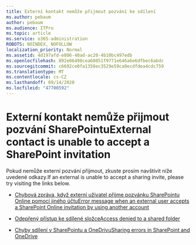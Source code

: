 ```yaml
---
title: Externí kontakt nemůže přijmout pozvání ke sdílení
ms.author: pebaum
author: pebaum
ms.audience: ITPro
ms.topic: article
ms.service: o365-administration
ROBOTS: NOINDEX, NOFOLLOW
localization_priority: Normal
ms.assetid: 4d197afd-e806-40ad-ac20-4b10bc497edb
ms.openlocfilehash: 892e06498cea60851f9771e646a6e6dfbec6abdc
ms.sourcegitcommit: c6692ce0fa1358ec3529e59ca0ecdfdea4cdc759
ms.translationtype: MT
ms.contentlocale: cs-CZ
ms.lasthandoff: 09/14/2020
ms.locfileid: "47700592"
---
```

# <a name="external-contact-is-unable-to-accept-a-sharepoint-invitation"></a><span data-ttu-id="e04ac-102">Externí kontakt nemůže přijmout pozvání SharePointu</span><span class="sxs-lookup"><span data-stu-id="e04ac-102">External contact is unable to accept a SharePoint invitation</span></span>

<span data-ttu-id="e04ac-103">Pokud nemůže externí pozvání přijmout, zkuste prosím navštívit níže uvedené odkazy.</span><span class="sxs-lookup"><span data-stu-id="e04ac-103">If an external is unable to accept a sharing invite, please try visiting the links below.</span></span>

- [<span data-ttu-id="e04ac-104">Chybová zpráva, když externí uživatel přijme pozvánku SharePointu Online pomocí jiného účtu</span><span class="sxs-lookup"><span data-stu-id="e04ac-104">Error message when an external user accepts a SharePoint Online invitation by using another account</span></span>](https://docs.microsoft.com/sharepoint/support/sharing-and-permissions/error-when-external-user-accepts-an-invitation-by-using-another-account)

- [<span data-ttu-id="e04ac-105">Odepřený přístup ke sdílené složce</span><span class="sxs-lookup"><span data-stu-id="e04ac-105">Access denied to a shared folder</span></span>](https://docs.microsoft.com/sharepoint/support/sharing-and-permissions/cannot-access-shared-folder)

- [<span data-ttu-id="e04ac-106">Chyby sdílení v SharePointu a OneDrivu</span><span class="sxs-lookup"><span data-stu-id="e04ac-106">Sharing errors in SharePoint and OneDrive</span></span>](https://docs.microsoft.com/sharepoint/sharepoint-onedrive-error-message)

